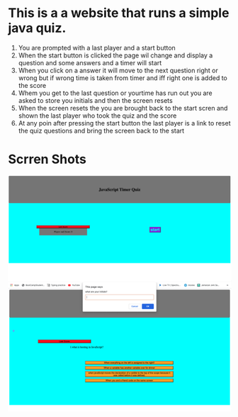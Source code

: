 # This is a a website that runs a simple java quiz. 

1. You are prompted with a last player and a start button 
2. When the start button is clicked the page wil change and display a question and some answers and a timer will start
3. When you click on a answer it will move to the next question right or wrong but if wrong time is taken from timer and iff right one is added to the score
4. Whem you get to the last question or yourtime has run out you are asked to store you initials and then the screen resets
5. When the screen resets the you are brought back to the start scren and shown the last player who took the quiz and the score 
6. At any poin after pressing the start button the last player is a link to reset the quiz questions and bring the screen back to the start 

# Scrren Shots
![Preview](./assets/images/strScreen.png)
![Preview](./assets/images/qzScreen.png)
